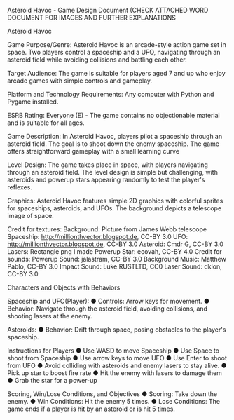 Asteroid Havoc - Game Design Document    (CHECK ATTACHED WORD DOCUMENT FOR IMAGES AND FURTHER EXPLANATIONS


Asteroid Havoc

Game Purpose/Genre:
Asteroid Havoc is an arcade-style action game set in space. Two players control a spaceship and a UFO, navigating through an asteroid field while avoiding collisions and battling each other.

Target Audience:
The game is suitable for players aged 7 and up who enjoy arcade games with simple controls and gameplay.

Platform and Technology Requirements:
Any computer with Python and Pygame installed.

ESRB Rating: Everyone (E) - The game contains no objectionable material and is suitable for all ages.

Game Description:
In Asteroid Havoc, players pilot a spaceship through an asteroid field. The goal is to shoot down the enemy spaceship. The game offers straightforward gameplay with a small learning curve

Level Design:
The game takes place in space, with players navigating through an asteroid field. The level design is simple but challenging, with asteroids and powerup stars appearing randomly to test the player's reflexes.
 
 

 
  
Graphics:
Asteroid Havoc features simple 2D graphics with colorful sprites for spaceships, asteroids, and UFOs. The background depicts a telescope image of space.
 
Credit for textures:
Background: Picture from James Webb telescope
Spaceship: http://millionthvector.blogspot.de, CC-BY 3.0
UFO: http://millionthvector.blogspot.de, CC-BY 3.0
Asteroid: Cmdr G, CC-BY 3.0
Lasers: Rectangle png I made
Powerup Star: ecovah, CC-BY 4.0
Credit for sounds:
Powerup Sound: jalastram, CC-BY 3.0
Background Music: Matthew Pablo, CC-BY 3.0
Impact Sound: Luke.RUSTLTD, CC0
Laser Sound: dklon, CC-BY 3.0


Characters and Objects with Behaviors

Spaceship and UFO(Player):
●	Controls: Arrow keys for movement.
●	Behavior: Navigate through the asteroid field, avoiding collisions, and shooting lasers at the enemy.

Asteroids:
●	Behavior: Drift through space, posing obstacles to the player's spaceship.

Instructions for Players
●	Use WASD to move Spaceship
●	Use Space to shoot from Spaceship
●	Use arrow keys to move UFO
●	Use Enter to shoot from UFO
●	Avoid colliding with asteroids and enemy lasers to stay alive.
●	Pick up star to boost fire rate
●	Hit the enemy with lasers to damage them
●	Grab the star for a power-up

Scoring, Win/Lose Conditions, and Objectives
●	Scoring: Take down the enemy.
●	Win Conditions: Hit the enemy 5 times.
●	Lose Conditions: The game ends if a player is hit by an asteroid or is hit 5 times.
